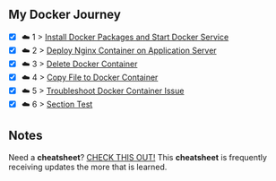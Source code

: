 ## My Docker Journey

- [x] ☁️ 1 > [Install Docker Packages and Start Docker Service](001/README.md)
- [x] ☁️ 2 > [Deploy Nginx Container on Application Server](002/README.md)
- [x] ☁️ 3 > [Delete Docker Container](003/README.md)
- [x] ☁️ 4 > [Copy File to Docker Container](004/README.md)
- [x] ☁️ 5 > [Troubleshoot Docker Container Issue](005/README.md)
- [x] ☁️ 6 > [Section Test](006/README.md)

## Notes
Need a **cheatsheet**? [CHECK THIS OUT!](NOTES.md) This **cheatsheet** is frequently receiving updates the more that is learned.  
